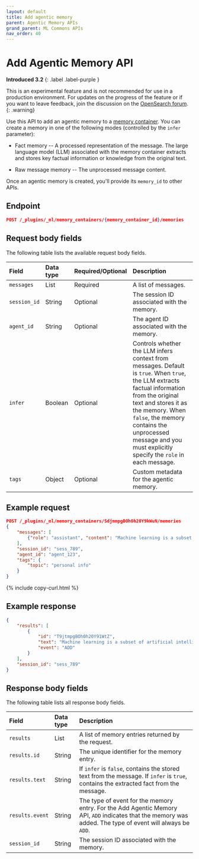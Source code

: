 ```yaml
---
layout: default
title: Add agentic memory
parent: Agentic Memory APIs
grand_parent: ML Commons APIs
nav_order: 40
---
```


# Add Agentic Memory API
**Introduced 3.2**
{: .label .label-purple }

This is an experimental feature and is not recommended for use in a production environment. For updates on the progress of the feature or if you want to leave feedback, join the discussion on the [OpenSearch forum](https://forum.opensearch.org/).    
{: .warning}

Use this API to add an agentic memory to a [memory container]({{site.url}}{{site.baseurl}}/ml-commons-plugin/api/agentic-memory-apis/create-memory-container). You can create a memory in one of the following modes (controlled by the `infer` parameter):

- Fact memory -- A processed representation of the message. The large language model (LLM) associated with the memory container extracts and stores key factual information or knowledge from the original text.

- Raw message memory -- The unprocessed message content.

Once an agentic memory is created, you'll provide its `memory_id` to other APIs.

## Endpoint

```json
POST /_plugins/_ml/memory_containers/{memory_container_id}/memories
```

## Request body fields

The following table lists the available request body fields.

Field | Data type | Required/Optional | Description
:--- | :--- | :--- | :---
`messages` | List | Required | A list of messages.
`session_id` | String | Optional | The session ID associated with the memory.
`agent_id` | String | Optional | The agent ID associated with the memory.
`infer` | Boolean | Optional | Controls whether the LLM infers context from messages. Default is `true`. When `true`, the LLM extracts factual information from the original text and stores it as the memory. When `false`, the memory contains the unprocessed message and you must explicitly specify the `role` in each message. 
`tags` | Object | Optional | Custom metadata for the agentic memory.

## Example request

```json
POST /_plugins/_ml/memory_containers/SdjmmpgBOh0h20Y9kWuN/memories
{
    "messages": [
        {"role": "assistant", "content": "Machine learning is a subset of artificial intelligence"}
    ],
    "session_id": "sess_789",
    "agent_id": "agent_123",
    "tags": {
        "topic": "personal info"
    }
}
```
{% include copy-curl.html %}

## Example response

```json
{
    "results": [
        {
            "id": "T9jtmpgBOh0h20Y91WtZ",
            "text": "Machine learning is a subset of artificial intelligence",
            "event": "ADD"
        }
    ],
    "session_id": "sess_789"
}
```

## Response body fields

The following table lists all response body fields.

| Field           | Data type | Description                                                                                       |
| :-------------- | :-------- | :------------------------------------------------------------------------------------------------ |
| `results`       | List      | A list of memory entries returned by the request.                                                 |
| `results.id`    | String    | The unique identifier for the memory entry.                                                       |
| `results.text`  | String    | If `infer` is `false`, contains the stored text from the message. If `infer` is `true`, contains the extracted fact from the message.             |
| `results.event` | String    | The type of event for the memory entry. For the Add Agentic Memory API, `ADD` indicates that the memory was added. The type of event will always be `ADD`. |
| `session_id`    | String    | The session ID associated with the memory.                                    |

